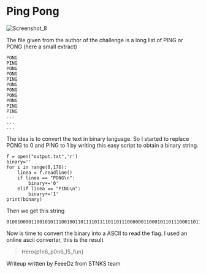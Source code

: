 # Ping Pong

![Screenshot_8](https://user-images.githubusercontent.com/67475596/116263553-bf761380-a779-11eb-847c-e0bed7a2ca59.png)

The file given from the author of the challenge is a long list of PING or PONG (here a small extract)
```
PONG
PING
PONG
PONG
PING
PONG
PONG
PONG
PONG
PING
PING
...
...
...
```
The idea is to convert the text in binary language.
So I started to replace PONG to 0 and PING to 1 by writing this easy script to obtain a binary string.

```Python3
f = open("output.txt",'r')
binary=''
for i in range(0,176):
    linea = f.readline()
    if linea == "PONG\n":
        binary+='0'
    elif linea == "PING\n":
        binary+='1'
print(binary)
```

Then we get this string
```
01001000011001010111001001101111011110110111000000110001011011100011011001011111011100000011000001101110001101100101111100110001001101010101111101100110011101010110111001111101
```
Now is time to convert the binary into a ASCII to read the flag.
I used an online ascii converter, this is the result

> Hero{p1n6_p0n6_15_fun}

Writeup written by FeeeDz from STNKS team


